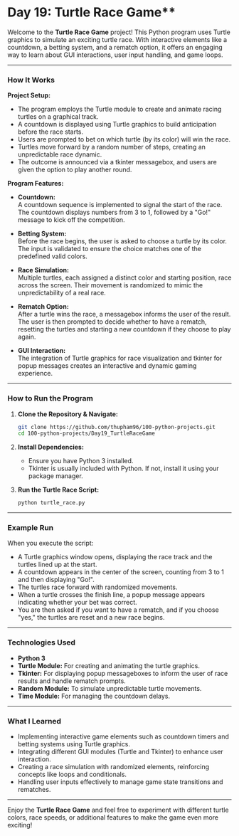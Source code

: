 # Day 19: Turtle Race Game**

Welcome to the **Turtle Race Game** project! This Python program uses Turtle graphics to simulate an exciting turtle race. With interactive elements like a countdown, a betting system, and a rematch option, it offers an engaging way to learn about GUI interactions, user input handling, and game loops.

---

### How It Works

**Project Setup:**
- The program employs the Turtle module to create and animate racing turtles on a graphical track.
- A countdown is displayed using Turtle graphics to build anticipation before the race starts.
- Users are prompted to bet on which turtle (by its color) will win the race.
- Turtles move forward by a random number of steps, creating an unpredictable race dynamic.
- The outcome is announced via a tkinter messagebox, and users are given the option to play another round.

**Program Features:**

- **Countdown:**  
  A countdown sequence is implemented to signal the start of the race. The countdown displays numbers from 3 to 1, followed by a "Go!" message to kick off the competition.

- **Betting System:**  
  Before the race begins, the user is asked to choose a turtle by its color. The input is validated to ensure the choice matches one of the predefined valid colors.

- **Race Simulation:**  
  Multiple turtles, each assigned a distinct color and starting position, race across the screen. Their movement is randomized to mimic the unpredictability of a real race.

- **Rematch Option:**  
  After a turtle wins the race, a messagebox informs the user of the result. The user is then prompted to decide whether to have a rematch, resetting the turtles and starting a new countdown if they choose to play again.

- **GUI Interaction:**  
  The integration of Turtle graphics for race visualization and tkinter for popup messages creates an interactive and dynamic gaming experience.

---

### How to Run the Program

1. **Clone the Repository & Navigate:**
   ```bash
   git clone https://github.com/thupham96/100-python-projects.git
   cd 100-python-projects/Day19_TurtleRaceGame
   ```

2. **Install Dependencies:**
   - Ensure you have Python 3 installed.
   - Tkinter is usually included with Python. If not, install it using your package manager.

3. **Run the Turtle Race Script:**
   ```bash
   python turtle_race.py
   ```

---

### Example Run

When you execute the script:
- A Turtle graphics window opens, displaying the race track and the turtles lined up at the start.
- A countdown appears in the center of the screen, counting from 3 to 1 and then displaying "Go!".
- The turtles race forward with randomized movements.
- When a turtle crosses the finish line, a popup message appears indicating whether your bet was correct.
- You are then asked if you want to have a rematch, and if you choose "yes," the turtles are reset and a new race begins.

---

### Technologies Used

- **Python 3**
- **Turtle Module:** For creating and animating the turtle graphics.
- **Tkinter:** For displaying popup messageboxes to inform the user of race results and handle rematch prompts.
- **Random Module:** To simulate unpredictable turtle movements.
- **Time Module:** For managing the countdown delays.

---

### What I Learned

- Implementing interactive game elements such as countdown timers and betting systems using Turtle graphics.
- Integrating different GUI modules (Turtle and Tkinter) to enhance user interaction.
- Creating a race simulation with randomized elements, reinforcing concepts like loops and conditionals.
- Handling user inputs effectively to manage game state transitions and rematches.

---

Enjoy the **Turtle Race Game** and feel free to experiment with different turtle colors, race speeds, or additional features to make the game even more exciting!
